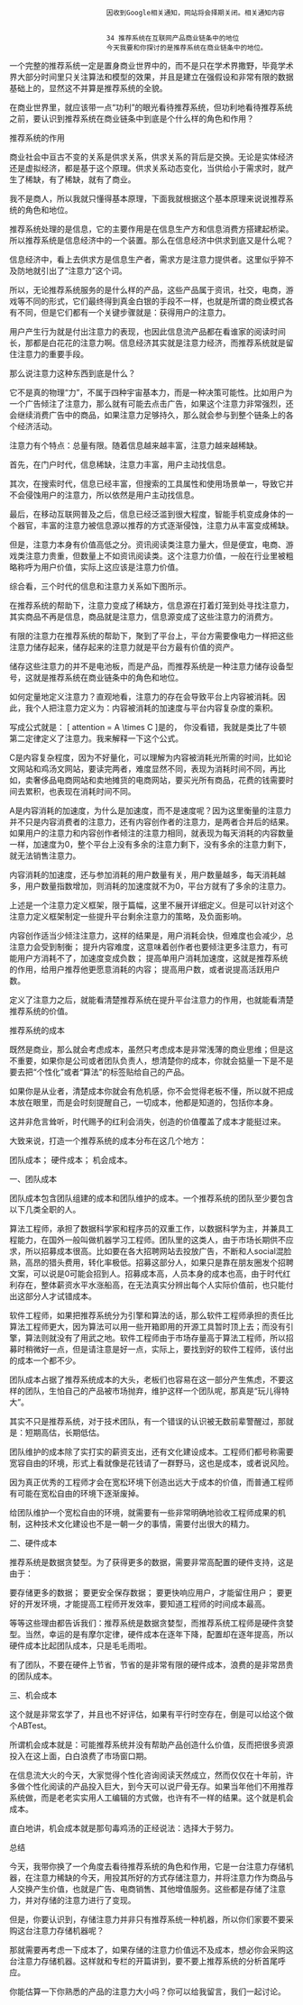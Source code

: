
                            
                            因收到Google相关通知，网站将会择期关闭。相关通知内容
                            
                            
                            34 推荐系统在互联网产品商业链条中的地位
                            今天我要和你探讨的是推荐系统在商业链条中的地位。

一个完整的推荐系统一定是置身商业世界中的，而不是只在学术界撒野，毕竟学术界大部分时间里只关注算法和模型的效果，并且是建立在强假设和非常有限的数据基础上的，显然这不并算是推荐系统的全貌。

在商业世界里，就应该带一点“功利”的眼光看待推荐系统，但功利地看待推荐系统之前，要认识到推荐系统在商业链条中到底是个什么样的角色和作用？

推荐系统的作用

商业社会中亘古不变的关系是供求关系，供求关系的背后是交换。无论是实体经济还是虚拟经济，都是基于这个原理。供求关系动态变化，当供给小于需求时，就产生了稀缺，有了稀缺，就有了商业。

我不是商人，所以我就只懂得基本原理，下面我就根据这个基本原理来说说推荐系统的角色和地位。

推荐系统处理的是信息，它的主要作用是在信息生产方和信息消费方搭建起桥梁。所以推荐系统是信息经济中的一个装置。那么在信息经济中供求到底又是什么呢？

信息经济中，看上去供求方是信息生产者，需求方是注意力提供者。这里似乎猝不及防地就引出了“注意力”这个词。

所以，无论推荐系统服务的是什么样的产品，这些产品属于资讯，社交，电商，游戏等不同的形式，它们最终得到真金白银的手段不一样，也就是所谓的商业模式各有不同，但是它们都有一个关键步骤就是：获得用户的注意力。

用户产生行为就是付出注意力的表现，也因此信息流产品都在看谁家的阅读时间长，那都是白花花的注意力啊。信息经济其实就是注意力经济，而推荐系统就是留住注意力的重要手段。

那么说注意力这种东西到底是什么？

它不是真的物理“力”，不属于四种宇宙基本力，而是一种决策可能性。比如用户为一个广告倾注了注意力，那么就有可能去点击广告，如果这个注意力非常强烈，还会继续消费广告中的商品，如果注意力足够持久，那么就会参与到整个链条上的各个经济活动。

注意力有个特点：总量有限。随着信息越来越丰富，注意力越来越稀缺。

首先，在门户时代，信息稀缺，注意力丰富，用户主动找信息。

其次，在搜索时代，信息已经丰富，但搜索的工具属性和使用场景单一，导致它并不会侵蚀用户的注意力，所以依然是用户主动找信息。

最后，在移动互联网普及之后，信息已经泛滥到很大程度，智能手机变成身体的一个器官，丰富的注意力被信息源以推荐的方式逐渐侵蚀，注意力从丰富变成稀缺。

但是，注意力本身有价值高低之分。资讯阅读类注意力量大，但是便宜，电商、游戏类注意力贵重，但数量上不如资讯阅读类。这个注意力价值，一般在行业里被粗略称呼为用户价值，实际上这应该是注意力价值。

综合看，三个时代的信息和注意力关系如下图所示。



在推荐系统的帮助下，注意力变成了稀缺方，信息源在打着灯笼到处寻找注意力，其实商品不再是信息，商品就是注意力，信息源变成了这些注意力的消费方。

有限的注意力在推荐系统的帮助下，聚到了平台上，平台方需要像电力一样把这些注意力储存起来，储存起来的注意力就是平台方最有价值的资产。

储存这些注意力的并不是电池板，而是产品，而推荐系统是一种注意力储存设备型号，这就是推荐系统在商业链条中的角色和地位。

如何定量地定义注意力？直观地看，注意力的存在会导致平台上内容被消耗。因此，我个人把注意力定义为：内容被消耗的加速度与平台内容复杂度的乘积。

写成公式就是：
\[ attention = A \\times C \]是的， 你没看错，我就是类比了牛顿第二定律定义了注意力。我来解释一下这个公式。


C是内容复杂程度，因为不好量化，可以理解为内容被消耗光所需的时间，比如论文网站和鸡汤文网站，要读完两者，难度显然不同，表现为消耗时间不同，再比如，卖奢侈品电商网站和卖地摊货的电商网站，要买光所有商品，花费的钱需要时间去累积，也表现在消耗时间不同。

A是内容消耗的加速度，为什么是加速度，而不是速度呢？因为这里衡量的注意力并不只是内容消费者的注意力，还有内容创作者的注意力，是两者合并后的结果。如果用户的注意力和内容创作者倾注的注意力相同，就表现为每天消耗的内容数量一样，加速度为0，整个平台上没有多余的注意力剩下，没有多余的注意力剩下，就无法销售注意力。

内容消耗的加速度，还与参加消耗的用户数量有关，用户数量越多，每天消耗越多，用户数量指数增加，则消耗的加速度就不为0，平台方就有了多余的注意力。


上述是一个注意力定义框架，限于篇幅，这里不展开详细定义。但是可以针对这个注意力定义框架制定一些提升平台剩余注意力的策略，及负面影响。


内容创作适当少倾注注意力，这样的结果是，用户消耗会快，但难度也会减少，总注意力会受到制衡；
提升内容难度，这意味着创作者也要倾注更多注意力，有可能用户方消耗不了，加速度变成负数；
提高单用户消耗加速度，这就是推荐系统的作用，给用户推荐他更愿意消耗的内容；
提高用户数，或者说提高活跃用户数。


定义了注意力之后，就能看清楚推荐系统在提升平台注意力的作用，也就能看清楚推荐系统的价值。

推荐系统的成本

既然是商业，那么就会考虑成本，虽然只考虑成本是非常浅薄的商业思维；但是这不重要，如果你是公司或者团队负责人，想清楚你的成本，你就会掂量一下是不是要去把“个性化”或者“算法”的标签贴给自己的产品。

如果你是从业者，清楚成本你就会有危机感，你不会觉得老板不懂，所以就不把成本放在眼里，而是会时刻提醒自己，一切成本，他都是知道的，包括你本身。

这并非危言耸听，时代赐予的红利会消失，创造的价值覆盖了成本才能挺过来。

大致来说，打造一个推荐系统的成本分布在这几个地方：


团队成本；
硬件成本；
机会成本。


一、团队成本

团队成本包含团队组建的成本和团队维护的成本。一个推荐系统的团队至少要包含以下几类全职的人。


算法工程师，承担了数据科学家和程序员的双重工作，以数据科学为主，并兼具工程能力，在国外一般叫做机器学习工程师。团队里的这类人，由于市场长期供不应求，所以招募成本很高。比如要在各大招聘网站去投放广告，不断和人social混脸熟，高昂的猎头费用，转化率极低。招募这部分人，如果只是靠在朋友圈发个招聘文案，可以说是0可能会招到人。招募成本高，人员本身的成本也高，由于时代红利存在，整体薪资水平水涨船高，在无法真实分辨出每个人实际价值前，也只能付出这部分人才试错成本。

软件工程师，如果把推荐系统分为引擎和算法的话，那么软件工程师承担的责任比算法工程师更大，因为算法可以用一些开箱即用的开源工具暂时顶上去；而没有引擎，算法则就没有了用武之地。软件工程师由于市场存量高于算法工程师，所以招募时稍微好一点，但是请注意是好一点，实际上，要找到好的软件工程师，该付出的成本一个都不少。


团队成本占据了推荐系统成本的大头，老板们也容易在这一部分产生焦虑，不要这样的团队，生怕自己的产品被市场抛弃，维护这样一个团队呢，那真是“玩儿得特大”。

其实不只是推荐系统，对于技术团队，有一个错误的认识被无数前辈警醒过，那就是：短期高估，长期低估。

团队维护的成本除了实打实的薪资支出，还有文化建设成本。工程师们都号称需要宽容自由的环境，形式上看就像是花钱请了一群野马，这也是成本，或者说风险。

因为真正优秀的工程师才会在宽松环境下创造出远大于成本的价值，而普通工程师有可能在宽松自由的环境下逐渐废掉。

给团队维护一个宽松自由的环境，就需要有一些非常明确地验收工程师成果的机制，这种技术文化建设也不是一朝一夕的事情，需要付出很大的精力。

二、硬件成本

推荐系统是数据贪婪型。为了获得更多的数据，需要非常高配置的硬件支持，这是由于：


要存储更多的数据；
要更安全保存数据；
要更快响应用户，才能留住用户；
要更好的开发环境，才能提高工程师开发效率，要知道工程师的时间成本最高。


等等这些理由都告诉我们：推荐系统是数据贪婪型，而推荐系统工程师是硬件贪婪型。当然，幸运的是有摩尔定律，硬件成本在逐年下降，配置却在逐年提高，所以硬件成本比起团队成本，只是毛毛雨啦。

有了团队，不要在硬件上节省，节省的是非常有限的硬件成本，浪费的是非常昂贵的团队成本。

三、机会成本

这个就是非常玄学了，并且也不好评估，如果有平行时空存在，倒是可以给这个做个ABTest。

所谓机会成本就是：可能推荐系统并没有帮助产品创造什么价值，反而把很多资源投入在这上面，白白浪费了市场窗口期。

在信息流大火的今天，大家觉得个性化咨询阅读天然成立，然而仅仅在十年前，许多做个性化阅读的产品投入巨大，到今天可以说尸骨无存。如果当年他们不用推荐系统做，而是老老实实用人工编辑的方式做，也许有不一样的结果。这个就是机会成本。

直白地讲，机会成本就是那句毒鸡汤的正经说法：选择大于努力。

总结

今天，我带你换了一个角度去看待推荐系统的角色和作用，它是一台注意力存储机器，在注意力稀缺的今天，用投其所好的方式存储注意力，并将注意力作为商品与人交换产生价值，也就是广告、电商销售、其他增值服务。这些都是存储了注意力，并对存储的注意力进行了变现。

但是，你要认识到，存储注意力并非只有推荐系统一种机器，所以你们家要不要采购这台注意力存储机器呢？

那就需要再考虑一下成本了，如果存储的注意力价值远不及成本，想必你会采购这台注意力存储机器。这样就和专栏的开篇讲到，要不要上推荐系统的分析首尾呼应。

你能估算一下你熟悉的产品的注意力大小吗？你可以给我留言，我们一起讨论。

                        
                        
                            